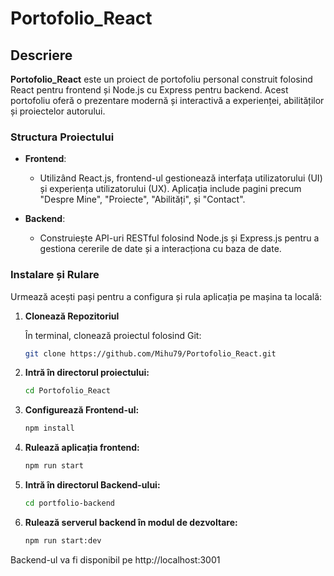 # Portofolio_React

## Descriere

**Portofolio_React** este un proiect de portofoliu personal construit folosind React pentru frontend și Node.js cu Express pentru backend. Acest portofoliu oferă o prezentare modernă și interactivă a experienței, abilităților și proiectelor autorului.

### Structura Proiectului

- **Frontend**: 
  - Utilizând React.js, frontend-ul gestionează interfața utilizatorului (UI) și experiența utilizatorului (UX). Aplicația include pagini precum "Despre Mine", "Proiecte", "Abilități", și "Contact".

- **Backend**:
  - Construiește API-uri RESTful folosind Node.js și Express.js pentru a gestiona cererile de date și a interacționa cu baza de date.

### Instalare și Rulare

Urmează acești pași pentru a configura și rula aplicația pe mașina ta locală:

1. **Clonează Repozitoriul**

   În terminal, clonează proiectul folosind Git:
   ```bash
   git clone https://github.com/Mihu79/Portofolio_React.git

2. **Intră în directorul proiectului:**
   
    ```bash
    cd Portofolio_React

3. **Configurează Frontend-ul:**
    ```bash
    npm install
    
4. **Rulează aplicația frontend:**
   ```bash
   npm run start

5. **Intră în directorul Backend-ului:**
    ```bash
    cd portfolio-backend
   
6. **Rulează serverul backend în modul de dezvoltare:**
   ```bash
   npm run start:dev
Backend-ul va fi disponibil pe http://localhost:3001
